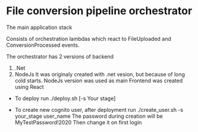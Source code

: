 # File conversion pipeline orchestrator

The main application stack

Consists of orchestration lambdas which react to FileUploaded and ConversionProcessed events.

The orchestrator has 2 versions of backend 
1. .Net
2. NodeJs
It was originaly created with .net vesion, but because of long cold starts. NodeJs version was used as main
Frontend was created using React

* To deploy run 
./deploy.sh [-s Your stage]

* To create new cognito user, after deployment run
./create_user.sh -s your_stage user_name
The password during creation will be MyTestPassword!2020
Then change it on first login
